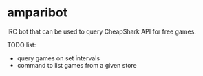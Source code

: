 # amparibot

IRC bot that can be used to query CheapShark API for free games.

TODO list:

- query games on set intervals
- command to list games from a given store

